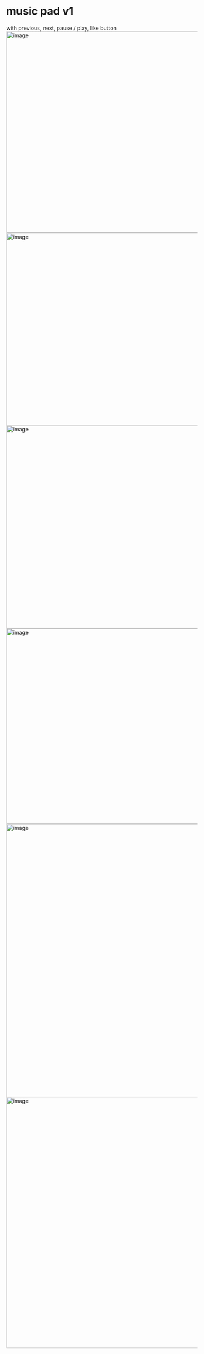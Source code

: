# music pad v1
with previous, next, pause / play, like button
<img width="713" height="530" alt="image" src="https://github.com/user-attachments/assets/0f8e4cf9-04ff-4975-ba87-f4532f640c75" />
<img width="773" height="506" alt="image" src="https://github.com/user-attachments/assets/421578c5-66fc-44d8-9e0a-a47fb2a08bba" />
<img width="791" height="534" alt="image" src="https://github.com/user-attachments/assets/4dd82ddc-7028-43c9-a66c-596ca75619ec" />
<img width="796" height="514" alt="image" src="https://github.com/user-attachments/assets/6deead7f-8e89-4039-8e81-3b1f9cac0785" />
<img width="618" height="718" alt="image" src="https://github.com/user-attachments/assets/0bdeb188-c913-498a-a856-61e5e716d8bf" />
<img width="1031" height="660" alt="image" src="https://github.com/user-attachments/assets/cee78cf9-d624-4320-b5a1-4336602e7f22" />
